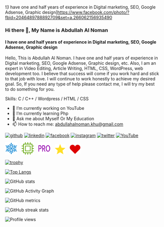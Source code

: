 ![I have one and half years of experience in Digital marketing, SEO, Google Adsense, Graphic design]https://www.facebook.com/photo/?fbid=2046489788892709&set=a.266062156935490

### Hi there 👋, My Name is Abdullah Al Noman
#### I have one and half years of experience in Digital marketing, SEO, Google Adsense, Graphic design

Hello, This is Abdullah Al Noman. I have one and half years of experience in Digital marketing, SEO, Google Adsense, Graphic design, etc. Also, I am an expert in Video Editing, Article Writing, HTML, CSS, WordPress, web development too. I believe that success will come if you work hard and stick to that job with love. I will continue to work honestly to achieve my desired goal. So, If you need any type of help please contact me, I will try my best to do something for you.

Skills: C / C++ / Wordpress / HTML / CSS

- 🔭 I’m currently working on YouTube 
- 🌱 I’m currently learning Php 
- 💬 Ask me about Myself Or My Education 
- 📫 How to reach me: abdullahalnoman.khu@gmail.com 


[<img src='https://cdn.jsdelivr.net/npm/simple-icons@3.0.1/icons/github.svg' alt='github' height='40'>](https://github.com/https://github.com/abdullahalnoman-khu)  [<img src='https://cdn.jsdelivr.net/npm/simple-icons@3.0.1/icons/linkedin.svg' alt='linkedin' height='40'>](https://www.linkedin.com/in/https://www.linkedin.com/in/abdullah-al-noman-khu//)  [<img src='https://cdn.jsdelivr.net/npm/simple-icons@3.0.1/icons/facebook.svg' alt='facebook' height='40'>](https://www.facebook.com/https://www.facebook.com/abdullahanoman07/)  [<img src='https://cdn.jsdelivr.net/npm/simple-icons@3.0.1/icons/instagram.svg' alt='instagram' height='40'>](https://www.instagram.com/https://www.instagram.com/a.n.1.0//)  [<img src='https://cdn.jsdelivr.net/npm/simple-icons@3.0.1/icons/twitter.svg' alt='twitter' height='40'>](https://twitter.com/https://twitter.com/a_a_noman_k)  [<img src='https://cdn.jsdelivr.net/npm/simple-icons@3.0.1/icons/youtube.svg' alt='YouTube' height='40'>](https://www.youtube.com/channel/https://www.youtube.com/channel/UCyBS427wHvoPff7yL13LSfw)  

<a href='https://archiveprogram.github.com/'><img src='https://raw.githubusercontent.com/acervenky/animated-github-badges/master/assets/acbadge.gif' width='40' height='40'></a> <a href='https://docs.github.com/en/developers'><img src='https://raw.githubusercontent.com/acervenky/animated-github-badges/master/assets/devbadge.gif' width='40' height='40'></a> <a href='https://github.com/pricing'><img src='https://raw.githubusercontent.com/acervenky/animated-github-badges/master/assets/pro.gif' width='40' height='40'></a> <a href='https://stars.github.com/'><img src='https://raw.githubusercontent.com/acervenky/animated-github-badges/master/assets/starbadge.gif' width='35' height='35'></a> <a href='https://docs.github.com/en/github/supporting-the-open-source-community-with-github-sponsors'><img src='https://raw.githubusercontent.com/acervenky/animated-github-badges/master/assets/sponsorbadge.gif' width='35' height='35'></a> 

[![trophy](https://github-profile-trophy.vercel.app/?username=https://github.com/abdullahalnoman-khu)](https://github.com/ryo-ma/github-profile-trophy)

[![Top Langs](https://github-readme-stats.vercel.app/api/top-langs/?username=https://github.com/abdullahalnoman-khu)](https://github.com/anuraghazra/github-readme-stats)

![GitHub stats](https://github-readme-stats.vercel.app/api?username=https://github.com/abdullahalnoman-khu&show_icons=true&count_private=true)  

![GitHub Activity Graph](https://activity-graph.herokuapp.com/graph?username=https://github.com/abdullahalnoman-khu)  

![GitHub metrics](https://metrics.lecoq.io/https://github.com/abdullahalnoman-khu)  

![GitHub streak stats](https://github-readme-streak-stats.herokuapp.com/?user=https://github.com/abdullahalnoman-khu)  

![Profile views](https://gpvc.arturio.dev/https://github.com/abdullahalnoman-khu)  
